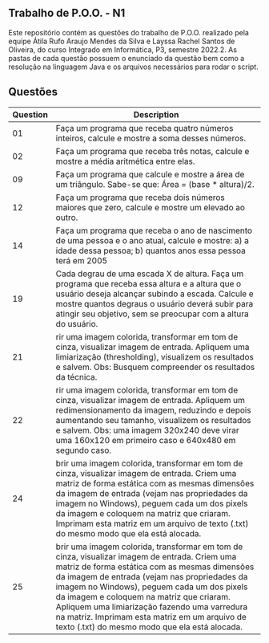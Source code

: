 ## Trabalho de P.O.O. - N1

Este repositório contém as questões do trabalho de P.O.O. realizado pela equipe Átila Rufo Araujo Mendes da Silva e Layssa Rachel Santos de Oliveira, do curso Integrado em Informática, P3, semestre 2022.2.
As pastas de cada questão possuem o enunciado da questão bem como a resolução na linguagem Java e os arquivos
necessários para rodar o script.


## Questões

| Question | Description |
|---|---|
|01| Faça um programa que receba quatro números inteiros, calcule e mostre a soma desses números. |
|02| Faça um programa que receba três notas, calcule e mostre a média aritmética entre elas. | 
|09| Faça um programa que calcule e mostre a área de um triângulo. Sabe-se que: Área = (base * altura)/2. |
|12| Faça um programa que receba dois números maiores que zero, calcule e mostre um elevado ao outro. |
|14| Faça um programa que receba o ano de nascimento de uma pessoa e o ano atual, calcule e mostre: a) a idade dessa pessoa; b) quantos anos essa pessoa terá em 2005|
|19| Cada degrau de uma escada X de altura. Faça um programa que receba essa altura e a altura que o usuário deseja alcançar subindo a escada. Calcule e mostre quantos degraus o usuário deverá subir para atingir seu objetivo, sem se preocupar com a altura do usuário. |
|21|rir uma imagem colorida, transformar em tom de cinza, visualizar imagem de entrada. Apliquem uma limiarização (thresholding), visualizem os resultados e salvem. Obs: Busquem compreender os resultados da técnica. |
|22|rir uma imagem colorida, transformar em tom de cinza, visualizar imagem de entrada. Apliquem um redimensionamento da imagem, reduzindo e depois aumentando seu tamanho, visualizem os resultados e salvem. Obs: uma imagem 320x240 deve virar uma 160x120 em primeiro caso e 640x480 em segundo caso.| 
|24|brir uma imagem colorida, transformar em tom de cinza, visualizar imagem de entrada. Criem uma matriz de forma estática com as mesmas dimensões da imagem de entrada (vejam nas propriedades da imagem no Windows), peguem cada um dos pixels da imagem e coloquem na matriz que criaram. Imprimam esta matriz em um arquivo de texto (.txt) do mesmo modo que ela está alocada. |
|25|brir uma imagem colorida, transformar em tom de cinza, visualizar imagem de entrada. Criem uma matriz de forma estática com as mesmas dimensões da imagem de entrada (vejam nas propriedades da imagem no Windows), peguem cada um dos pixels da imagem e coloquem na matriz que criaram. Apliquem uma limiarização fazendo uma varredura na matriz. Imprimam esta matriz em um arquivo de texto (.txt) do mesmo modo que ela está alocada. |
